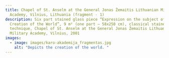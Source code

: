```yaml
---
title: Chapel of St. Anselm at the General Jonas Žemaitis Lithuanian Military
  Academy, Vilnius, Lithuania (fragment - 1)
description: Six part stained glass piece “Expression on the subject of the
  Creation of the World”, 9 m² (one part – 58x250 cm), classical stained glass
  technique, Chapel of St. Anselm at the General Jonas Žemaitis Lithuanian
  Military Academy, Vilnius, 2001
images:
  - image: images/karo-akademija_fragmentas.jpg
    alt: "Depicts the creation of the world. "
---
```

